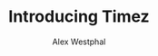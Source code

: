---
layout: post
title: Introducing Timez
author: Alex Westphal
tags: scala scalaz timez date time
---